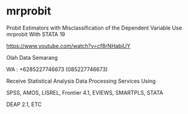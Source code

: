 # mrprobit
Probit Estimators with Misclassification of the Dependent Variable Use mrprobit With STATA 19

https://www.youtube.com/watch?v=cf8rNHabiUY

Olah Data Semarang

WA : +6285227746673 (085227746673)

Receive Statistical Analysis Data Processing Services Using

SPSS, AMOS, LISREL, Frontier 4.1, EVIEWS, SMARTPLS, STATA

DEAP 2.1, ETC
